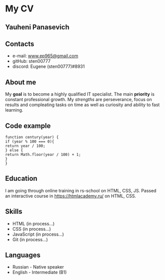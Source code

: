 # My CV

## Yauheni Panasevich

## Contacts

* e-mail: www.ep965@gmail.com
* gitHub: sten00777
* discord: Eugene (sten00777)#8931

## About me

My **goal** is to become a highly qualified IT specialist. The main **priority** is constant professional growth. My _strengths_ are perseverance, focus on results and compleating tasks on time as well as curiosity and ability to fast learning.

## Code example

```
function century(year) {
if (year % 100 === 0){
return year / 100;
} else {
return Math.floor(year / 100) + 1;
}
}
```

## Education

I am going through online training in rs-school on HTML, CSS, JS. Passed an interactive course in https://htmlacademy.ru/ on HTML, CSS.

## Skills

* HTML (in process...)
* CSS (in process...)
* JavaScript (in process...)
* Git (in process...)

## Languages

* Russian - Native speaker
* English - Intermediate (B1)
